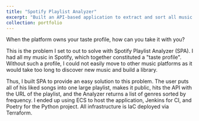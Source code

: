 ```yaml
---
title: "Spotify Playlist Analyzer"
excerpt: "Built an API-based application to extract and sort all music genres from a user's Spotify library using Terraform, AWS, and Python<br/><img src='/images/spotify-world.png'>"
collection: portfolio
---
```


When the platform owns your taste profile, how can you take it with you?

This is the problem I set to out to solve with Spotify Playlist Analyzer (SPA). I had all my music in Spotify, which together constituted a "taste profile". Without such a profile, I could not easily move to other music platforms as it would take too long to discover new music and build a library.

Thus, I built SPA to provide an easy solution to this problem. The user puts all of his liked songs into one large playlist, makes it public, hits the API with the URL of the playlist, and the Analyzer returns a list of genres sorted by frequency. I ended up using ECS to host the application, Jenkins for CI, and Poetry for the Python project. All infrastructure is IaC deployed via Terraform.

